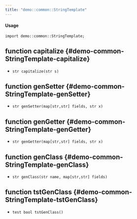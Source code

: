 ```yaml
---
title: "demo::common::StringTemplate"
---
```


#### Usage

`import demo::common::StringTemplate;`


## function capitalize {#demo-common-StringTemplate-capitalize}

* ``str capitalize(str s)``

## function genSetter {#demo-common-StringTemplate-genSetter}

* ``str genSetter(map[str,str] fields, str x)``

## function genGetter {#demo-common-StringTemplate-genGetter}

* ``str genGetter(map[str,str] fields, str x)``

## function genClass {#demo-common-StringTemplate-genClass}

* ``str genClass(str name, map[str,str] fields)``

## function tstGenClass {#demo-common-StringTemplate-tstGenClass}

* ``test bool tstGenClass()``

